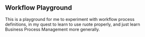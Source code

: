 ## Workflow Playground
This is a playground for me to experiment with workflow process definitions, in
my quest to learn to use ruote properly, and just learn Business Process
Management more generally.
